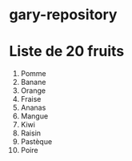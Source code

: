 # gary-repository
# Liste de 20 fruits

1. Pomme  
2. Banane  
3. Orange  
4. Fraise  
5. Ananas  
6. Mangue  
7. Kiwi  
8. Raisin  
9. Pastèque  
10. Poire 